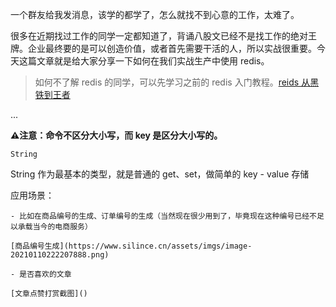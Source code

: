 一个群友给我发消息，该学的都学了，怎么就找不到心意的工作，太难了。

很多在近期找过工作的同学一定都知道了，背诵八股文已经不是找工作的绝对王牌。企业最终要的是可以创造价值，或者首先需要干活的人，所以实战很重要。今天这篇文章就是给大家分享一下如何在我们实战生产中使用 redis。

> 如何不了解 redis 的同学，可以先学习之前的 redis 入门教程。[reids 从黑铁到王者](https://mp.weixin.qq.com/mp/appmsgalbum?__biz=MzUzNDUyOTY0Nw==&action=getalbum&album_id=1389304118178840577#wechat_redirect)


...

**⚠️注意：命令不区分大小写，而 key 是区分大小写的。**

`String`

String 作为最基本的类型，就是普通的 get、set，做简单的 key - value 存储

应用场景：

    - 比如在商品编号的生成、订单编号的生成（当然现在很少用到了，毕竟现在这种编号已经不足以承载当今的电商服务）

    [商品编号生成](https://www.silince.cn/assets/imgs/image-20210110222207888.png)

    - 是否喜欢的文章

    [文章点赞打赏截图]()






